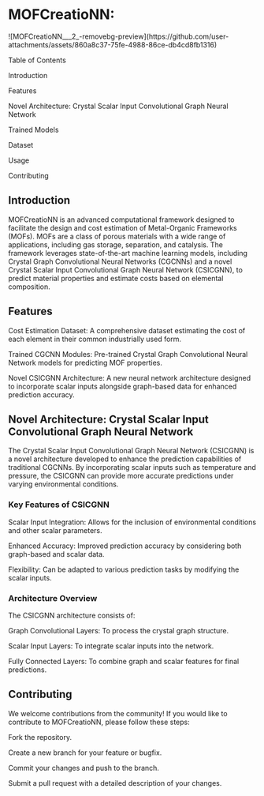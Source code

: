 <H1> MOFCreatioNN: </H1>
![MOFCreatioNN___2_-removebg-preview](https://github.com/user-attachments/assets/860a8c37-75fe-4988-86ce-db4cd8fb1316)

Table of Contents

Introduction

Features



Novel Architecture: Crystal Scalar Input Convolutional Graph Neural Network

Trained Models

Dataset

Usage

Contributing


<H2> Introduction </H2>
MOFCreatioNN is an advanced computational framework designed to facilitate the design and cost estimation of Metal-Organic Frameworks (MOFs). MOFs are a class of porous materials with a wide range of applications, including gas storage, separation, and catalysis. The framework leverages state-of-the-art machine learning models, including Crystal Graph Convolutional Neural Networks (CGCNNs) and a novel Crystal Scalar Input Convolutional Graph Neural Network (CSICGNN), to predict material properties and estimate costs based on elemental composition.

<H2> Features </H2>
Cost Estimation Dataset: A comprehensive dataset estimating the cost of each element in their common industrially used form.

Trained CGCNN Modules: Pre-trained Crystal Graph Convolutional Neural Network models for predicting MOF properties.

Novel CSICGNN Architecture: A new neural network architecture designed to incorporate scalar inputs alongside graph-based data for enhanced prediction accuracy.

<H2> Novel Architecture: Crystal Scalar Input Convolutional Graph Neural Network</H2>
The Crystal Scalar Input Convolutional Graph Neural Network (CSICGNN) is a novel architecture developed to enhance the prediction capabilities of traditional CGCNNs. By incorporating scalar inputs such as temperature and pressure, the CSICGNN can provide more accurate predictions under varying environmental conditions.

<H3> Key Features of CSICGNN </H3>
Scalar Input Integration: Allows for the inclusion of environmental conditions and other scalar parameters.

Enhanced Accuracy: Improved prediction accuracy by considering both graph-based and scalar data.

Flexibility: Can be adapted to various prediction tasks by modifying the scalar inputs.

<H3> Architecture Overview </H3>
The CSICGNN architecture consists of:

Graph Convolutional Layers: To process the crystal graph structure.

Scalar Input Layers: To integrate scalar inputs into the network.

Fully Connected Layers: To combine graph and scalar features for final predictions.

<H2> Contributing </H2>
We welcome contributions from the community! If you would like to contribute to MOFCreatioNN, please follow these steps:

Fork the repository.

Create a new branch for your feature or bugfix.

Commit your changes and push to the branch.

Submit a pull request with a detailed description of your changes.

